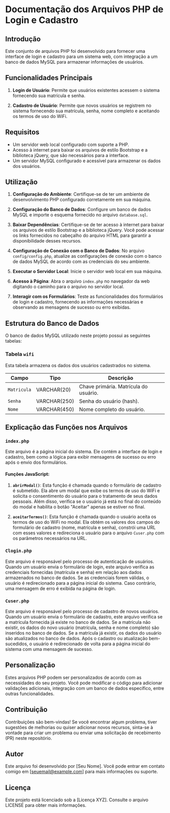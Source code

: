 # Documentação dos Arquivos PHP de Login e Cadastro

## Introdução

Este conjunto de arquivos PHP foi desenvolvido para fornecer uma interface de login e cadastro para um sistema web, com integração a um banco de dados MySQL para armazenar informações de usuários.

## Funcionalidades Principais

1. **Login de Usuário**: Permite que usuários existentes acessem o sistema fornecendo sua matrícula e senha.
   
2. **Cadastro de Usuário**: Permite que novos usuários se registrem no sistema fornecendo sua matrícula, senha, nome completo e aceitando os termos de uso do WiFi.

## Requisitos

- Um servidor web local configurado com suporte a PHP.
- Acesso à internet para baixar os arquivos de estilo Bootstrap e a biblioteca jQuery, que são necessários para a interface.
- Um servidor MySQL configurado e acessível para armazenar os dados dos usuários.

## Utilização

1. **Configuração do Ambiente**: Certifique-se de ter um ambiente de desenvolvimento PHP configurado corretamente em sua máquina.

2. **Configuração do Banco de Dados**: Configure um banco de dados MySQL e importe o esquema fornecido no arquivo `database.sql`.

3. **Baixar Dependências**: Certifique-se de ter acesso à internet para baixar os arquivos de estilo Bootstrap e a biblioteca jQuery. Você pode acessar os links fornecidos no cabeçalho do arquivo HTML para garantir a disponibilidade desses recursos.

4. **Configuração de Conexão com o Banco de Dados**: No arquivo `config/config.php`, atualize as configurações de conexão com o banco de dados MySQL de acordo com as credenciais do seu ambiente.

5. **Executar o Servidor Local**: Inicie o servidor web local em sua máquina.

6. **Acesso à Página**: Abra o arquivo `index.php` no navegador da web digitando o caminho para o arquivo no servidor local.

7. **Interagir com os Formulários**: Teste as funcionalidades dos formulários de login e cadastro, fornecendo as informações necessárias e observando as mensagens de sucesso ou erro exibidas.

## Estrutura do Banco de Dados

O banco de dados MySQL utilizado neste projeto possui as seguintes tabelas:

### Tabela `wifi`

Esta tabela armazena os dados dos usuários cadastrados no sistema.

| Campo     | Tipo       | Descrição                                   |
| --------- | ---------- | ------------------------------------------- |
| `Matricula` | VARCHAR(20) | Chave primária. Matrícula do usuário.    |
| `Senha`     | VARCHAR(250)| Senha do usuário (hash).                  |
| `Nome`      | VARCHAR(450)| Nome completo do usuário.                 |

## Explicação das Funções nos Arquivos

### `index.php`

Este arquivo é a página inicial do sistema. Ele contém a interface de login e cadastro, bem como a lógica para exibir mensagens de sucesso ou erro após o envio dos formulários.

#### Funções JavaScript:

1. **`abrirModal()`**: Esta função é chamada quando o formulário de cadastro é submetido. Ela abre um modal que exibe os termos de uso do WiFi e solicita o consentimento do usuário para o tratamento de seus dados pessoais. Além disso, verifica se o usuário já está no final do conteúdo do modal e habilita o botão "Aceitar" apenas se estiver no final.

2. **`aceitarTermos()`**: Esta função é chamada quando o usuário aceita os termos de uso do WiFi no modal. Ela obtém os valores dos campos do formulário de cadastro (nome, matrícula e senha), constrói uma URL com esses valores e redireciona o usuário para o arquivo `Cuser.php` com os parâmetros necessários na URL.

### `Clogin.php`

Este arquivo é responsável pelo processo de autenticação de usuários. Quando um usuário envia o formulário de login, este arquivo verifica as credenciais fornecidas (matrícula e senha) em relação aos dados armazenados no banco de dados. Se as credenciais forem válidas, o usuário é redirecionado para a página inicial do sistema. Caso contrário, uma mensagem de erro é exibida na página de login.

### `Cuser.php`

Este arquivo é responsável pelo processo de cadastro de novos usuários. Quando um usuário envia o formulário de cadastro, este arquivo verifica se a matrícula fornecida já existe no banco de dados. Se a matrícula não existir, os dados do novo usuário (matrícula, senha e nome completo) são inseridos no banco de dados. Se a matrícula já existir, os dados do usuário são atualizados no banco de dados. Após o cadastro ou atualização bem-sucedidos, o usuário é redirecionado de volta para a página inicial do sistema com uma mensagem de sucesso.

## Personalização

Estes arquivos PHP podem ser personalizados de acordo com as necessidades do seu projeto. Você pode modificar o código para adicionar validações adicionais, integração com um banco de dados específico, entre outras funcionalidades.

## Contribuição

Contribuições são bem-vindas! Se você encontrar algum problema, tiver sugestões de melhorias ou quiser adicionar novos recursos, sinta-se à vontade para criar um problema ou enviar uma solicitação de recebimento (PR) neste repositório.

## Autor

Este arquivo foi desenvolvido por [Seu Nome]. Você pode entrar em contato comigo em [seuemail@example.com] para mais informações ou suporte.

## Licença

Este projeto está licenciado sob a [Licença XYZ]. Consulte o arquivo LICENSE para obter mais informações.
